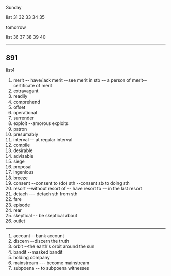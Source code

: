Sunday

list 31 32 33 34 35

tomorrow

list 36 37 38 39 40

***

## 891

list4

1. merit -- have/lack merit --see merit in stb -- a person of merit--certificate of merit
2. extravagant
3. readily
4. comprehend
5. offset
6. operational
7. surrender
8. exploit --amorous exploits
9. patron
10. presumably
11. interval -- at regular interval
12. compile
13. desirable
14. advisable
15. siege
16. proposal
17. ingenious
18. breeze
19. consent --consent to (do) sth --consent sb to doing sth
20. resort --without resort of -- have resort to -- in the last resort
21. detach --- detach sth from sth
22. fare
23. episode
24. rear
25. skeptical -- be skeptical about
26. outlet

***

1. account --bank account
2. discern --discern the truth
3. orbit --the earth's orbit around the sun
4. bandit --masked bandit
5. holding company
6. mainstream --- become mainstream
7. subpoena  -- to subpoena witnesses